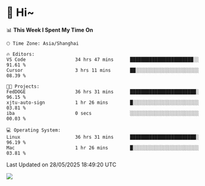 # 👋 Hi~

<!--START_SECTION:waka-->
📊 **This Week I Spent My Time On** 

```text
🕑︎ Time Zone: Asia/Shanghai

🔥 Editors: 
VS Code                  34 hrs 47 mins      ███████████████████████░░   91.61 % 
Cursor                   3 hrs 11 mins       ██░░░░░░░░░░░░░░░░░░░░░░░   08.39 % 

🐱‍💻 Projects: 
FedDOGE                  36 hrs 31 mins      ████████████████████████░   96.15 % 
xjtu-auto-sign           1 hr 26 mins        █░░░░░░░░░░░░░░░░░░░░░░░░   03.81 % 
iba                      0 secs              ░░░░░░░░░░░░░░░░░░░░░░░░░   00.03 % 

💻 Operating System: 
Linux                    36 hrs 31 mins      ████████████████████████░   96.19 % 
Mac                      1 hr 26 mins        █░░░░░░░░░░░░░░░░░░░░░░░░   03.81 % 
```


 Last Updated on 28/05/2025 18:49:20 UTC
<!--END_SECTION:waka-->

![](https://komarev.com/ghpvc/?username=lvdongyi&label=Profile%20views&color=0e75b6&style=flat)
<!---
lvdongyi/lvdongyi is a ✨ special ✨ repository because its `README.md` (this file) appears on your GitHub profile.
You can click the Preview link to take a look at your changes.
--->
